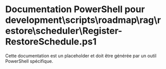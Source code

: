# Documentation PowerShell pour development\scripts\roadmap\rag\restore\scheduler\Register-RestoreSchedule.ps1

Cette documentation est un placeholder et doit être générée par un outil PowerShell spécifique.
